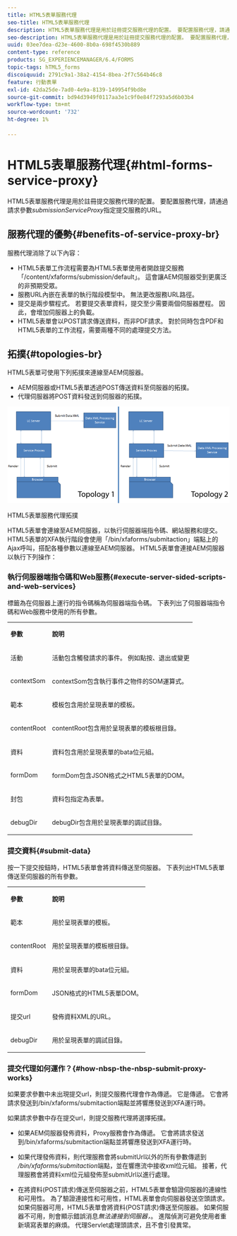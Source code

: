 ```yaml
---
title: HTML5表單服務代理
seo-title: HTML5表單服務代理
description: HTML5表單服務代理是用於註冊提交服務代理的配置。 要配置服務代理，請通過請求參數submissionServiceProxy指定提交服務的URL。
seo-description: HTML5表單服務代理是用於註冊提交服務代理的配置。 要配置服務代理，請通過請求參數submissionServiceProxy指定提交服務的URL。
uuid: 03ee7dea-d23e-4600-8b0a-698f4530b889
content-type: reference
products: SG_EXPERIENCEMANAGER/6.4/FORMS
topic-tags: hTML5_forms
discoiquuid: 2791c9a1-38a2-4154-8bea-2f7c564b46c8
feature: 行動表單
exl-id: 42da25de-7ad0-4e9a-8139-149954f9bd8e
source-git-commit: bd94d3949f0117aa3e1c9f0e84f7293a5d6b03b4
workflow-type: tm+mt
source-wordcount: '732'
ht-degree: 1%

---
```


# HTML5表單服務代理{#html-forms-service-proxy}

HTML5表單服務代理是用於註冊提交服務代理的配置。 要配置服務代理，請通過請求參數&#x200B;*submissionServiceProxy*&#x200B;指定提交服務的URL。

## 服務代理的優勢{#benefits-of-service-proxy-br}

服務代理消除了以下內容：

* HTML5表單工作流程需要為HTML5表單使用者開啟提交服務「/content/xfaforms/submission/default」。 這會讓AEM伺服器受到更廣泛的非預期受眾。
* 服務URL內嵌在表單的執行階段模型中。 無法更改服務URL路徑。
* 提交是兩步驟程式。 若要提交表單資料，提交至少需要兩個伺服器歷程。 因此，會增加伺服器上的負載。
* HTML5表單會以POST請求傳送資料，而非PDF請求。 對於同時包含PDF和HTML5表單的工作流程，需要兩種不同的處理提交方法。

## 拓撲{#topologies-br}

HTML5表單可使用下列拓撲來連線至AEM伺服器。

* AEM伺服器或HTML5表單透過POST傳送資料至伺服器的拓撲。
* 代理伺服器將POST資料發送到伺服器的拓撲。

![HTML5表單服務代理拓撲](assets/topology.png)

HTML5表單服務代理拓撲

HTML5表單會連線至AEM伺服器，以執行伺服器端指令碼、網站服務和提交。 HTML5表單的XFA執行階段會使用「/bin/xfaforms/submitaction」端點上的Ajax呼叫，搭配各種參數以連線至AEM伺服器。 HTML5表單會連接AEM伺服器以執行下列操作：

### 執行伺服器端指令碼和Web服務{#execute-server-sided-scripts-and-web-services}

標籤為在伺服器上運行的指令碼稱為伺服器端指令碼。 下表列出了伺服器端指令碼和Web服務中使用的所有參數。

<table> 
 <tbody> 
  <tr> 
   <td><p><strong>參數</strong></p> </td> 
   <td><p><strong>說明</strong></p> </td> 
  </tr> 
  <tr> 
   <td><p>活動</p> </td> 
   <td><p>活動包含觸發請求的事件。 例如點按、退出或變更</p> </td> 
  </tr> 
  <tr> 
   <td><p>contextSom</p> </td> 
   <td><p>contextSom包含執行事件之物件的SOM運算式。</p> </td> 
  </tr> 
  <tr> 
   <td><p>範本</p> </td> 
   <td><p>模板包含用於呈現表單的模板。</p> </td> 
  </tr> 
  <tr> 
   <td><p>contentRoot</p> </td> 
   <td><p>contentRoot包含用於呈現表單的模板根目錄。</p> </td> 
  </tr> 
  <tr> 
   <td><p>資料</p> </td> 
   <td><p>資料包含用於呈現表單的bata位元組。</p> </td> 
  </tr> 
  <tr> 
   <td><p>formDom</p> </td> 
   <td><p>formDom包含JSON格式之HTML5表單的DOM。</p> </td> 
  </tr> 
  <tr> 
   <td><p>封包</p> </td> 
   <td><p>資料包指定為表單。</p> </td> 
  </tr> 
  <tr> 
   <td><p>debugDir</p> </td> 
   <td><p>debugDir包含用於呈現表單的調試目錄。</p> </td> 
  </tr> 
 </tbody> 
</table>

### 提交資料{#submit-data}

按一下提交按鈕時，HTML5表單會將資料傳送至伺服器。 下表列出HTML5表單傳送至伺服器的所有參數。

<table> 
 <tbody> 
  <tr> 
   <td><p><strong>參數</strong></p> </td> 
   <td><p><strong>說明</strong></p> </td> 
  </tr> 
  <tr> 
   <td><p>範本</p> </td> 
   <td><p>用於呈現表單的模板。</p> </td> 
  </tr> 
  <tr> 
   <td><p>contentRoot</p> </td> 
   <td><p>用於呈現表單的模板根目錄。</p> </td> 
  </tr> 
  <tr> 
   <td><p>資料</p> </td> 
   <td><p>用於呈現表單的bata位元組。</p> </td> 
  </tr> 
  <tr> 
   <td><p>formDom</p> </td> 
   <td><p>JSON格式的HTML5表單DOM。</p> </td> 
  </tr> 
  <tr> 
   <td><p>提交url</p> </td> 
   <td><p>發佈資料XML的URL。</p> </td> 
  </tr> 
  <tr> 
   <td><p>debugDir</p> </td> 
   <td><p>用於呈現表單的調試目錄。</p> </td> 
  </tr> 
 </tbody> 
</table>

### 提交代理如何運作？{#how-nbsp-the-nbsp-submit-proxy-works}

如果要求參數中未出現提交url，則提交服務代理會作為傳遞。 它是傳遞。 它會將請求發送到/bin/xfaforms/submitaction端點並將響應發送到XFA運行時。

如果請求參數中存在提交url，則提交服務代理將選擇拓撲。

* 如果AEM伺服器發佈資料，Proxy服務會作為傳遞。 它會將請求發送到/bin/xfaforms/submitaction端點並將響應發送到XFA運行時。
* 如果代理發佈資料，則代理服務會將submitUrl以外的所有參數傳遞到&#x200B;*/bin/xfaforms/submitaction*&#x200B;端點，並在響應流中接收xml位元組。 接著，代理服務會將資料xml位元組發佈至submitUrl以進行處理。

* 在將資料(POST請求)傳送至伺服器之前，HTML5表單會驗證伺服器的連線性和可用性。 為了驗證連接性和可用性，HTML表單會向伺服器發送空頭請求。 如果伺服器可用，HTML5表單會將資料(POST請求)傳送至伺服器。 如果伺服器不可用，則會顯示錯誤消息&#x200B;*無法連接到伺服器，*。 進階偵測可避免使用者重新填寫表單的麻煩。 代理Servlet處理頭請求，且不會引發異常。
